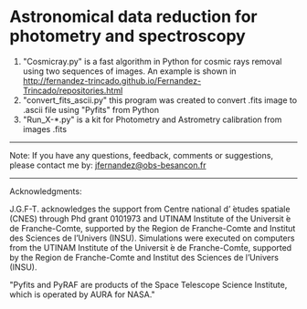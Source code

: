 Astronomical data reduction for photometry and spectroscopy
===============

1. "Cosmicray.py" is a fast algorithm in Python for cosmic rays removal using two sequences of images. An example is shown in http://fernandez-trincado.github.io/Fernandez-Trincado/repositories.html 
2. "convert_fits_ascii.py" this program was created to convert .fits image to .ascii file using "Pyfits" from Python
3. "Run_X-*.py" is a kit for Photometry and Astrometry calibration from images .fits

______________________________________________________________________________________________________________________
Note: If you have any questions, feedback, comments or suggestions, please contact me by: jfernandez@obs-besancon.fr
______________________________________________________________________________________________________________________
Acknowledgments:

J.G.F-T. acknowledges the support from Centre national d’ ́etudes spatiale (CNES) through Phd grant 0101973 and UTINAM Institute of the Universit ́e de Franche-Comte, supported by the Region de Franche-Comte and Institut des Sciences de l’Univers (INSU). Simulations were executed on computers from the UTINAM Institute of the Universit ́e de Franche-Comt́e, supported by the Region de Franche-Comte and Institut des Sciences de l’Univers (INSU).

"Pyfits and PyRAF are products of the Space Telescope Science Institute, which is operated by AURA for NASA." 
